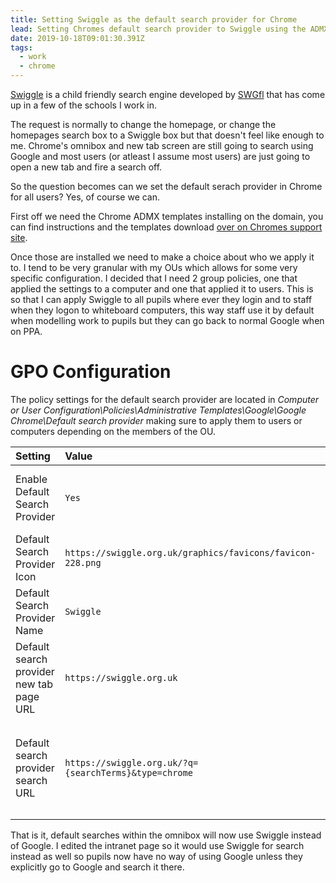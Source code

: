```yaml
---
title: Setting Swiggle as the default search provider for Chrome
lead: Setting Chromes default search provider to Swiggle using the ADMX templates.
date: 2019-10-18T09:01:30.391Z
tags:
  - work
  - chrome
---
```

[Swiggle](https://swiggle.org.uk/) is a child friendly search engine developed by [SWGfl](https://swgfl.org.uk) that has come up in a few of the schools I work in.

The request is normally to change the homepage, or change the homepages search box to a Swiggle box but that doesn't feel like enough to me. Chrome's omnibox and new tab screen are still going to search using Google and most users (or atleast I assume most users) are just going to open a new tab and fire a search off.

So the question becomes can we set the default serach provider in Chrome for all users? Yes, of course we can.

First off we need the Chrome ADMX templates installing on the domain, you can find instructions and the templates download [over on Chromes support site](https://support.google.com/chrome/a/answer/187202?hl=en).

Once those are installed we need to make a choice about who we apply it to. I tend to be very granular with my OUs which allows for some very specific configuration. I decided that I need 2 group policies, one that applied the settings to a computer and one that applied it to users. This is so that I can apply Swiggle to all pupils where ever they login and to staff when they logon to whiteboard computers, this way staff use it by default when modelling work to pupils but they can go back to normal Google when on PPA.

# GPO Configuration

The policy settings for the default search provider are located in _Computer or User Configuration\Policies\Administrative Templates\Google\Google Chrome\Default search provider_ making sure to apply them to users or computers depending on the members of the OU.

|Setting|Value|About|
|:------|:----|:----|
|Enable Default Search Provider|`Yes`|Forces chrome to use the new search provider|
|Default Search Provider Icon|`https://swiggle.org.uk/graphics/favicons/favicon-228.png`|Sets the icon that appears at the start of the omnibox.|
|Default Search Provider Name|`Swiggle`|The name Chrome uses to describe the provider|
|Default search provider new tab page URL|`https://swiggle.org.uk`|The New tab screen URL, this could be your intranet page.|
|Default search provider search URL|`https://swiggle.org.uk/?q={searchTerms}&type=chrome`|The URL of the search page. `{searchTerms}` will be replaced with the users query.|

That is it, default searches within the omnibox will now use Swiggle instead of Google. I edited the intranet page so it would use Swiggle for search instead as well so pupils now have no way of using Google unless they explicitly go to Google and search it there.
